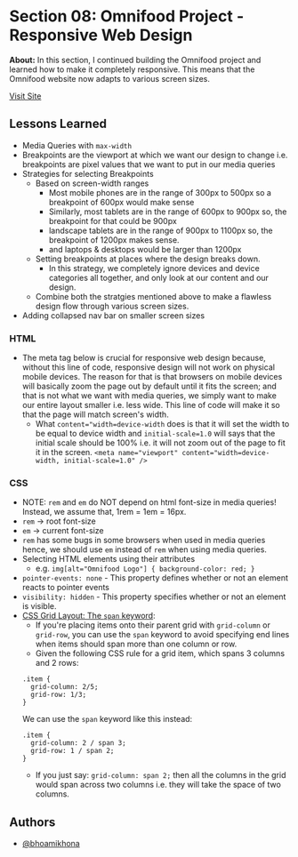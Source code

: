 # Section 08: Omnifood Project - Responsive Web Design

**About:** In this section, I continued building the Omnifood project and learned how to make it completely responsive. This means that the Omnifood website now adapts to various screen sizes.

[Visit Site](https://bhoamikhona.github.io/html-css-bootcamp/Section%2008/index.html)

## Lessons Learned

- Media Queries with `max-width`
- Breakpoints are the viewport at which we want our design to change i.e. breakpoints are pixel values that we want to put in our media queries
- Strategies for selecting Breakpoints
  - Based on screen-width ranges
    - Most mobile phones are in the range of 300px to 500px so a breakpoint of 600px would make sense
    - Similarly, most tablets are in the range of 600px to 900px so, the breakpoint for that could be 900px
    - landscape tablets are in the range of 900px to 1100px so, the breakpoint of 1200px makes sense.
    - and laptops & desktops would be larger than 1200px
  - Setting breakpoints at places where the design breaks down.
    - In this strategy, we completely ignore devices and device categories all together, and only look at our content and our design.
  - Combine both the stratgies mentioned above to make a flawless design flow through various screen sizes.
- Adding collapsed nav bar on smaller screen sizes

### HTML

- The meta tag below is crucial for responsive web design because, without this line of code, responsive design will not work on physical mobile devices. The reason for that is that browsers on mobile devices will basically zoom the page out by default until it fits the screen; and that is not what we want with media queries, we simply want to make our entire layout smaller i.e. less wide. This line of code will make it so that the page will match screen's width.
  - What `content="width=device-width` does is that it will set the width to be equal to device width and `initial-scale=1.0` will says that the initial scale should be 100% i.e. it will not zoom out of the page to fit it in the screen.
    `<meta name="viewport" content="width=device-width, initial-scale=1.0" />`

### CSS

- NOTE: `rem` and `em` do NOT depend on html font-size in media queries! Instead, we assume that, 1rem = 1em = 16px.
- `rem` -> root font-size
- `em` -> current font-size
- `rem` has some bugs in some browsers when used in media queries hence, we should use `em` instead of `rem` when using media queries.
- Selecting HTML elements using their attributes
  - e.g. `img[alt="Omnifood Logo"] { background-color: red; }`
- `pointer-events: none` - This property defines whether or not an element reacts to pointer events
- `visibility: hidden` - This property specifies whether or not an element is visible.
- [CSS Grid Layout: The `span` keyword](https://www.digitalocean.com/community/tutorials/css-css-grid-layout-span-keyword):
  - If you're placing items onto their parent grid with `grid-column` or `grid-row`, you can use the `span` keyword to avoid specifying end lines when items should span more than one column or row.
  - Given the following CSS rule for a grid item, which spans 3 columns and 2 rows:
  ```
  .item {
    grid-column: 2/5;
    grid-row: 1/3;
  }
  ```
  We can use the `span` keyword like this instead:
  ```
  .item {
    grid-column: 2 / span 3;
    grid-row: 1 / span 2;
  }
  ```
  - If you just say: `grid-column: span 2;` then all the columns in the grid would span across two columns i.e. they will take the space of two columns.

## Authors

- [@bhoamikhona](https://github.com/bhoamikhona)
